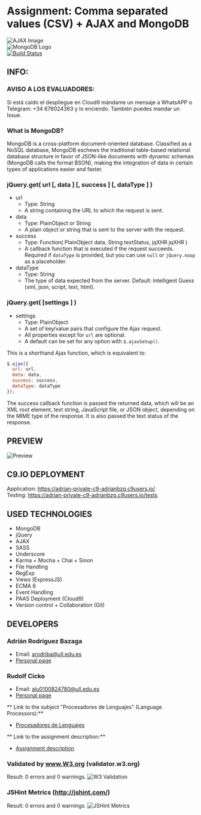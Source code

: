 # Assignment: Comma separated values (CSV) + AJAX and MongoDB

![AJAX Image](http://www.svgopen.org/2008/papers/82-Web_Mapping_and_WebGIS_do_we_actually_need_to_use_SVG/ajax.jpg "AJAX Image")<br>
![MongoDB Logo](http://cdn.rancher.com/wp-content/uploads/2016/01/26001728/mongodb-logo.png "MongoDB Logo")<br>
[![Build Status](https://travis-ci.org/LambdaCode/AJAX-ECMA6-Modules-Files.svg?branch=master)](https://travis-ci.org/LambdaCode/AJAX-ECMA6-Modules-Files)


## INFO:

### AVISO A LOS EVALUADORES:

Si está caído el despliegue en Cloud9 mándame un mensaje a WhatsAPP o Telegram: +34 676024363 y lo enciendo.
También puedes mandar un Issue.

### What is MongoDB?

MongoDB is a cross-platform document-oriented database. Classified as a NoSQL database, MongoDB eschews the traditional table-based relational database structure in favor of JSON-like documents with dynamic schemas (MongoDB calls the format BSON), making the integration of data in certain types of applications easier and faster. <br>

### jQuery.get( url [, data ] [, success ] [, dataType ] )
* url
  * Type: String
  * A string containing the URL to which the request is sent.
* data
  * Type: PlainObject or String
  * A plain object or string that is sent to the server with the request.
* success
  * Type: Function( PlainObject data, String textStatus, jqXHR jqXHR )
  * A callback function that is executed if the request succeeds. 
    Required if `dataType` is provided, but you can use `null` or `jQuery.noop` as a placeholder.
* dataType
  * Type: String
  * The type of data expected from the server. Default: Intelligent Guess (xml, json, script, text, html).

### jQuery.get( [settings ] )
* settings
  * Type: PlainObject
  * A set of key/value pairs that configure the Ajax request. 
  * All properties except for `url` are optional. 
  * A default can be set for any option with `$.ajaxSetup()`.

This is a shorthand Ajax function, which is equivalent to:

```javascript
$.ajax({
  url: url,
  data: data,
  success: success,
  dataType: dataType
});
```

The success callback function is passed the returned data, which will be an XML root element, text string, JavaScript file, or JSON object, depending on the MIME type of the response. It is also passed the text status of the response.

## PREVIEW
![Preview](http://i.imgur.com/Yba7Jva.png?1 "Preview")


## C9.IO DEPLOYMENT
Application: https://adrian-private-c9-adrianbzg.c9users.io/ <br>
Testing: https://adrian-private-c9-adrianbzg.c9users.io/tests

## USED TECHNOLOGIES
- MongoDB <br>
- jQuery <br>
- AJAX <br>
- SASS <br>
- Underscore <br>
- Karma + Mocha + Chai + Sinon <br>
- File Handling <br>
- RegExp <br>
- Views (ExpressJS) <br>
- ECMA 6 <br>
- Event Handling <br>
- PAAS Deployment (Cloud9) <br>
- Version control + Collaboration (Git) <br>

## DEVELOPERS

### Adrián Rodríguez Bazaga
  - Email: arodriba@ull.edu.es
  - [Personal page](http://adrianbzg.github.io)

### Rudolf Cicko
  - Email: alu0100824780@ull.edu.es
  - [Personal page](http://alu0100824780.github.io)

** Link to the subject "Procesadores de Lenguajes" (Language Processors):**

* [Procesadores de Lenguajes](https://campusvirtual.ull.es/1516/course/view.php?id=178)

** Link to the assignment description:**

* [Assignment description](https://campusvirtual.ull.es/1516/mod/page/view.php?id=191191)


### Validated by www.W3.org (validator.w3.org)
Result: 0 errors and 0 warnings.
![W3 Validation](http://i.imgur.com/hqHRNup.png?1 "W3 Validation")

### JSHint Metrics (http://jshint.com/)
Result: 0 errors and 0 warnings.
![JSHint Metrics](http://i.imgur.com/4zDVjyW.png?1 "JSHint Metrics")

